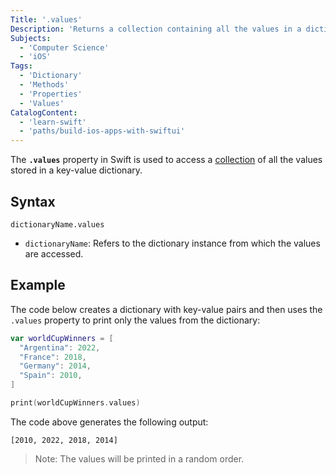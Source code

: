 ```yaml
---
Title: '.values'
Description: 'Returns a collection containing all the values in a dictionary.'
Subjects:
  - 'Computer Science'
  - 'iOS'
Tags:
  - 'Dictionary'
  - 'Methods'
  - 'Properties'
  - 'Values'
CatalogContent:
  - 'learn-swift'
  - 'paths/build-ios-apps-with-swiftui'
---
```


The **`.values`** property in Swift is used to access a [collection](https://www.codecademy.com/resources/docs/swift/collections) of all the values stored in a key-value dictionary.

## Syntax

```pseudo
dictionaryName.values
```

- `dictionaryName`: Refers to the dictionary instance from which the values are accessed.

## Example

The code below creates a dictionary with key-value pairs and then uses the `.values` property to print only the values from the dictionary:

```swift
var worldCupWinners = [
  "Argentina": 2022,
  "France": 2018,
  "Germany": 2014,
  "Spain": 2010,
]

print(worldCupWinners.values)
```

The code above generates the following output:

```shell
[2010, 2022, 2018, 2014]
```

> Note: The values will be printed in a random order.

